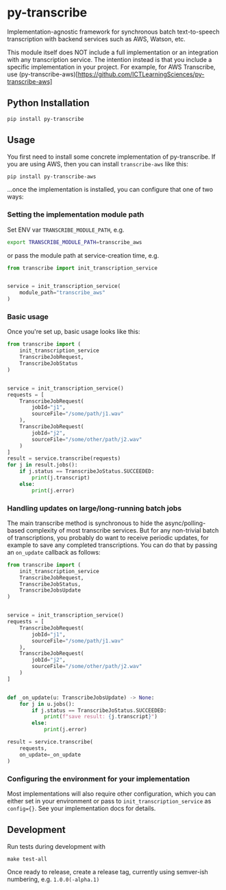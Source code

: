 # py-transcribe

Implementation-agnostic framework for synchronous batch text-to-speech transcription with backend services such as AWS, Watson, etc.

This module itself does NOT include a full implementation or an integration with any transcription service. The intention instead is that you include a specific implementation in your project. For example, for AWS Transcribe, use (py-transcribe-aws)[https://github.com/ICTLearningSciences/py-transcribe-aws]

## Python Installation

```
pip install py-transcribe
```

## Usage

You first need to install some concrete implementation of py-transcribe. If you are using AWS, then you can install `transcribe-aws` like this:

```bash
pip install py-transcribe-aws
```

...once the implementation is installed, you can configure that one of two ways:

### Setting the implementation module path

Set ENV var `TRANSCRIBE_MODULE_PATH`, e.g.

```bash
export TRANSCRIBE_MODULE_PATH=transcribe_aws
```

or pass the module path at service-creation time, e.g.

```python
from transcribe import init_transcription_service


service = init_transcription_service(
    module_path="transcribe_aws"
)
```

### Basic usage

Once you're set up, basic usage looks like this:

```python
from transcribe import (
    init_transcription_service
    TranscribeJobRequest,
    TranscribeJobStatus
)


service = init_transcription_service()
requests = [
    TranscribeJobRequest(
        jobId="j1",
        sourceFile="/some/path/j1.wav"
    ),
    TranscribeJobRequest(
        jobId="j2",
        sourceFile="/some/other/path/j2.wav"
    )
]
result = service.transcribe(requests)
for j in result.jobs():
    if j.status == TranscribeJoStatus.SUCCEEDED:
        print(j.transcript)
    else:
        print(j.error)
```

### Handling updates on large/long-running batch jobs

The main transcribe method is synchronous to hide the async/polling-based complexity of most transcribe services. But for any non-trivial batch of transcriptions, you probably do want to receive periodic updates, for example to save any completed transcriptions. You can do that by passing an `on_update` callback as follows:

```python
from transcribe import (
    init_transcription_service
    TranscribeJobRequest,
    TranscribeJobStatus,
    TranscribeJobsUpdate
)


service = init_transcription_service()
requests = [
    TranscribeJobRequest(
        jobId="j1",
        sourceFile="/some/path/j1.wav"
    ),
    TranscribeJobRequest(
        jobId="j2",
        sourceFile="/some/other/path/j2.wav"
    )
]


def _on_update(u: TranscribeJobsUpdate) -> None:
    for j in u.jobs():
        if j.status == TranscribeJoStatus.SUCCEEDED:
            print(f"save result: {j.transcript}")
        else:
            print(j.error)

result = service.transcribe(
    requests,
    on_update=_on_update
)
```

### Configuring the environment for your implementation

Most implementations will also require other configuration, which you can either set in your environment or pass to `init_transcription_service` as `config={}`. See your implementation docs for details.


## Development

Run tests during development with

```
make test-all
```

Once ready to release, create a release tag, currently using semver-ish numbering, e.g. `1.0.0(-alpha.1)`
